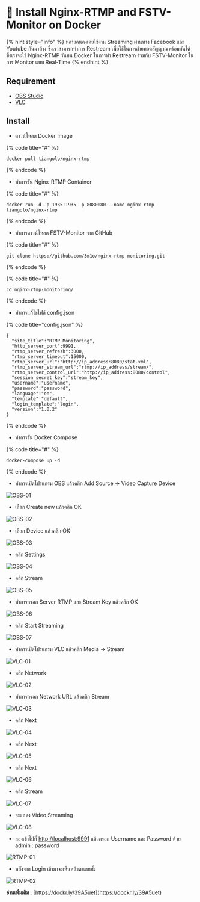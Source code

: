 # 🐳 Install Nginx-RTMP and FSTV-Monitor on Docker

{% hint style="info" %}
หลายคนคงเคยใช้งาน Streaming ผ่านทาง Facebook และ Youtube กันมาบ้าง ซึ่งเราสามารถทำการ Restream เพื่อใช้ในการถ่ายทอดสัญญาณพร้อมกันได้ ซึ่งเราจะใช้ Nginx-RTMP รันบน Docker ในการทำ Restream ร่วมกับ FSTV-Monitor ในการ Monitor แบบ Real-Time
{% endhint %}

## **Requirement**

* [OBS Studio](https://obsproject.com/)
* [VLC](https://get.videolan.org/vlc/3.0.6/win32/vlc-3.0.6-win32.exe)

## **Install**

* ดาวน์โหลด Docker Image

{% code title="#" %}
```
docker pull tiangolo/nginx-rtmp
```
{% endcode %}

* ทำการรัน Nginx-RTMP Container

{% code title="#" %}
```
docker run -d -p 1935:1935 -p 8080:80 --name nginx-rtmp tiangolo/nginx-rtmp
```
{% endcode %}

* ทำการดาวน์โหลด FSTV-Monitor จาก GitHub

{% code title="#" %}
```
git clone https://github.com/3m1o/nginx-rtmp-monitoring.git
```
{% endcode %}

{% code title="#" %}
```
cd nginx-rtmp-monitoring/
```
{% endcode %}

* ทำการแก้ไขไฟล์ config.json

{% code title="config.json" %}
```
{
  "site_title":"RTMP Monitoring",
  "http_server_port":9991,
  "rtmp_server_refresh":3000,
  "rtmp_server_timeout":15000,
  "rtmp_server_url":"http://ip_address:8080/stat.xml",
  "rtmp_server_stream_url":"rtmp://ip_address/stream/",
  "rtmp_server_control_url":"http://ip_address:8080/control",
  "session_secret_key":"stream_key",
  "username":"username",
  "password":"password",
  "language":"en",
  "template":"default",
  "login_template":"login",
  "version":"1.0.2"
}
```
{% endcode %}

* ทำการรัน Docker Compose

{% code title="#" %}
```
docker-compose up -d
```
{% endcode %}

* ทำการเปิดโปรแกรม OBS แล้วคลิก Add Source -> Video Capture Device

![OBS-01](../../.gitbook/assets/obs-01.png)

* เลือก Create new แล้วคลิก OK

![OBS-02](../../.gitbook/assets/obs-02.png)

* เลือก Device แล้วคลิก OK

![OBS-03](../../.gitbook/assets/obs-03.png)

* คลิก Settings

![OBS-04](../../.gitbook/assets/obs-04.png)

* คลิก Stream

![OBS-05](../../.gitbook/assets/obs-05.png)

* ทำการกรอก Server RTMP และ Stream Key แล้วคลิก OK

![OBS-06](../../.gitbook/assets/obs-06.png)

* คลิก Start Streaming

![OBS-07](../../.gitbook/assets/obs-07.png)

* ทำการเปิดโปรแกรม VLC แล้วคลิก Media -> Stream

![VLC-01](../../.gitbook/assets/vlc-01.png)

* คลิก Network

![VLC-02](../../.gitbook/assets/vlc-02.png)

* ทำการกรอก Network URL แล้วคลิก Stream

![VLC-03](../../.gitbook/assets/vlc-03.png)

* คลิก Next

![VLC-04](../../.gitbook/assets/vlc-04.png)

* คลิก Next

![VLC-05](../../.gitbook/assets/vlc-05.png)

* คลิก Next

![VLC-06](../../.gitbook/assets/vlc-06.png)

* คลิก Stream

![VLC-07](../../.gitbook/assets/vlc-07.png)

* จะแสดง Video Streaming

![VLC-08](../../.gitbook/assets/vlc-08.png)

* ลองเข้าไปที่ [http://localhost:9991](http://localhost:9991/) แล้วกรอก Username และ Password ด้วย admin : password

![RTMP-01](../../.gitbook/assets/rtmp-01.png)

* หลังจาก Login เข้ามาจะเห็นหน้าตาแบบนี้

![RTMP-02](../../.gitbook/assets/rtmp-02.png)

**อ่านเพิ่มเติม** : [https://dockr.ly/39A5uet](https://dockr.ly/39A5uet)

